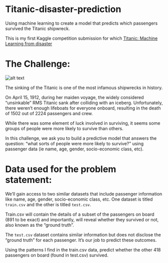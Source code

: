 # Titanic-disaster-prediction
Using machine learning to create a model that predicts which passengers survived the Titanic shipwreck.

This is my first Kaggle competition submission for which [Titanic: Machine Learning from disaster](https://www.kaggle.com/c/titanic/overview)
# The Challenge:

![alt text](https://faithmag.com/sites/default/files/styles/article_full/public/2018-09/titanic2.jpg?h=6521bd5e&itok=H8td6QVv)

The sinking of the Titanic is one of the most infamous shipwrecks in history.

On April 15, 1912, during her maiden voyage, the widely considered “unsinkable” RMS Titanic sank after colliding with an iceberg. Unfortunately, there weren’t enough lifeboats for everyone onboard, resulting in the death of 1502 out of 2224 passengers and crew.

While there was some element of luck involved in surviving, it seems some groups of people were more likely to survive than others.

In this challenge, we ask you to build a predictive model that answers the question: “what sorts of people were more likely to survive?” using passenger data (ie name, age, gender, socio-economic class, etc).

# Data used for the problem statement:

We’ll gain access to two similar datasets that include passenger information like name, age, gender, socio-economic class, etc. One dataset is titled `train.csv` and the other is titled `test.csv`.

Train.csv will contain the details of a subset of the passengers on board (891 to be exact) and importantly, will reveal whether they survived or not, also known as the “ground truth”.

The `test.csv` dataset contains similar information but does not disclose the “ground truth” for each passenger. It’s our job to predict these outcomes.

Using the patterns I find in the train.csv data, predict whether the other 418 passengers on board (found in test.csv) survived.
